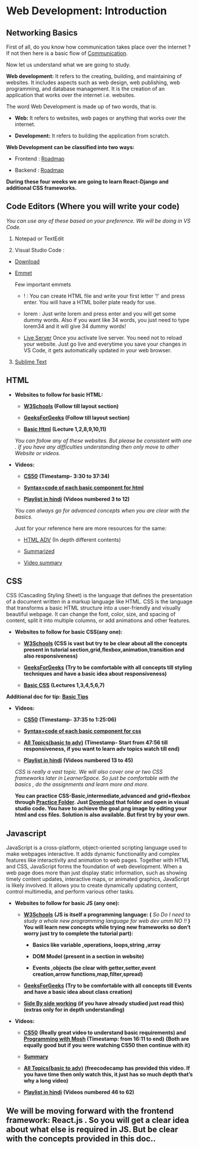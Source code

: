 # Web Development: Introduction

## **Networking Basics**

First of all, do you know how communication takes place over the internet ? If not then here is a basic flow of [Communication](https://www.w3schools.com/whatis/whatis_http.asp).

Now let us understand what we are going to study.

**Web development:** It refers to the creating, building, and maintaining of websites. It includes aspects such as web design, web publishing, web programming, and database management. It is the creation of an application that works over the internet i.e. websites.

The word Web Development is made up of two words, that is:

- **Web:** It refers to websites, web pages or anything that works over the internet.

- **Development:** It refers to building the application from scratch.

**Web Development can be classified into two ways:**

- Frontend : [Roadmap](https://media.geeksforgeeks.org/wp-content/cdn-uploads/20220825163009/Front-End-Frameworks-and-Libraries1.png)

- Backend : [Roadmap](https://media.geeksforgeeks.org/wp-content/cdn-uploads/20210309162115/Backend-design-roadmap.jpeg)

**During these four weeks we are going to learn React-Django and additional CSS frameworks.**

## **Code Editors (Where you will write your code)**

*You can use any of these based on your preference. We will be doing in VS Code.*

1. Notepad or TextEdit

2. Visual Studio Code :

- [Download](https://code.visualstudio.com/)

- [Emmet \
](https://code.visualstudio.com/docs/editor/emmet)

    Few important emmets

    - ! : You can create HTML file and write your first letter '!' and press enter. You will have a HTML boiler plate ready for use.

    - lorem : Just write lorem and press enter and you will get some dummy words. Also if you want like 34 words, you just need to type lorem34 and it will give 34 dummy words!

    - [Live Server](https://marketplace.visualstudio.com/items?itemName=ritwickdey.LiveServer) Once you activate live server. You need not to reload your website. Just go live and everytime you save your changes in VS Code, it gets automatically updated in your web browser.

3.  [Sublime Text](http://www.sublimetext.com/) 

## **HTML**

- **Websites to follow for basic HTML:**

    - **[W3Schools](https://www.w3schools.com/whatis/whatis_html.asp) (Follow till layout section)**

    - **[GeeksForGeeks](https://www.geeksforgeeks.org/html-basics/?ref=lbp)  (Follow till layout section)**

    - **[Basic Html](https://learn.shayhowe.com/html-css/building-your-first-web-page/)** **(Lecture 1,2,8,9,10,11)**

  *You can follow any of these websites. But please be consistent with one . If you have any difficulties understanding then only move to other
Website or videos.*

- **Videos:**

    - **[CS50](https://youtu.be/zFZrkCIc2Oc?feature=shared)** **(Timestamp- 3:30 to 37:34)**

    - **[Syntax+code of each basic component for html](https://youtu.be/HD13eq_Pmp8?feature=shared)**

    - **[Playlist in hindi](https://youtube.com/playlist?list=PLu0W_9lII9agiCUZYRsvtGTXdxkzPyItg&feature=shared)** **(Videos numbered 3 to 12)**

  *You can always go for advanced concepts when you are clear with the basics.* 

  Just for your reference here are more resources for the same:

    - [HTML ADV](https://htmldog.com/guides/html/advanced/) (In depth different contents)

    - [Summarized](https://runestone.academy/ns/books/published/webfundamentals/HTML/advanced.html)

    - [Video summary](https://youtu.be/GE2qnXC8UMg?feature=shared)

## **CSS**

CSS (Cascading Styling Sheet) is the language that defines the presentation of a document written in a markup language like HTML. CSS is the language that transforms a basic HTML structure into a user-friendly and visually beautiful webpage. It can change the font, color, size, and spacing of content, split it into multiple columns, or add animations and other features.

- **Websites to follow for basic CSS(any one):**

    - **[W3Schools](https://www.w3schools.com/css/default.asp) (CSS is vast but try to be clear about all the concepts present in tutorial section,grid,flexbox,animation,transition and also responsiveness)**

    - **[GeeksForGeeks](https://www.geeksforgeeks.org/css-tutorial/?ref=dhm)** **(Try to be comfortable with all concepts till styling techniques and have a basic idea about responsiveness)**

    - **[Basic CSS](https://learn.shayhowe.com/html-css/getting-to-know-css/)** **(Lectures 1,3,4,5,6,7)**
      
**Additional doc for tip:** **[Basic Tips](https://www.hongkiat.com/blog/20-useful-css-tips-for-beginners/)**

- **Videos:**

    - **[CS50](https://youtu.be/zFZrkCIc2Oc?feature=shared)** **(Timestamp- 37:35 to 1:25:06)**

    - **[Syntax+code of each basic component for css](https://youtu.be/wRNinF7YQqQ?feature=shared)**

    - **[All Topics(basic to adv)](https://youtu.be/XhqEuyWjbdo?feature=shared)** **(Timestamp- Start from 47:56 till responsiveness, if you want to learn adv topics watch till end)**

    - **[Playlist in hindi](https://youtube.com/playlist?list=PLu0W_9lII9agiCUZYRsvtGTXdxkzPyItg&feature=shared)** **(Videos numbered 13 to 45)**

  *CSS is really a vast topic. We will also cover one or two CSS frameworks later in LearnerSpace. So just be comfortable with the basics , do the 
  assignments and learn more and more.*

  **You can practice CSS-Basic,intermediate,advanced and grid+flexbox through [Practice Folder](./Practice). Just [Download](./README.md) that folder and open in visual studio code. You have to achieve the goal.png image by editing your html and css files. Solution is also available. But first try by your own.**


## **Javascript**

JavaScript is a cross-platform, object-oriented scripting language used to make webpages interactive. It adds dynamic functionality and complex features like interactivity and animation to web pages. Together with HTML and CSS, JavaScript forms the foundation of web development. When a web page does more than just display static information, such as showing timely content updates, interactive maps, or animated graphics, JavaScript is likely involved. It allows you to create dynamically updating content, control multimedia, and perform various other tasks.

- **Websites to follow for basic JS (any one):**

    - **[W3Schools](https://www.w3schools.com/js/js_intro.asp)** **(JS is itself a programming language: (** *So Do I need to study a whole new programming language for web dev umm NO !!* **) You will learn new concepts while trying new frameworks so don’t worry just try to complete the tutorial part):**

        - **Basics like variable ,operations, loops,string ,array**

        - **DOM Model (present in a section in website)**

        - **Events ,objects (be clear with getter,setter,event creation,arrow functions,map,filter,spread)**

    - **[GeeksForGeeks](https://www.geeksforgeeks.org/javascript/?ref=dhm)** **(Try to be comfortable with all concepts till Events and have a basic idea about class creation)**

    - **[Side By side working](https://developer.mozilla.org/en-US/docs/Learn/Getting_started_with_the_web/JavaScript_basics)** **(if you have already studied just read this)(extras only for in depth understanding)**

- **Videos:**

    - **[CS50](https://youtu.be/x5trGVMKTdY?feature=shared)** **(Really great video to understand basic requirements) and [Programming with Mosh](https://youtu.be/W6NZfCO5SIk?feature=shared)  (Timestamp: from 16:11 to end) {Both are equally good but if you were watching CS50 then continue with it}**

    - **[Summary](https://youtu.be/lkIFF4maKMU?feature=shared)**

    - **[All Topics(basic to adv)](https://youtu.be/PkZNo7MFNFg?feature=shared)** **(freecodecamp has provided this video. If you have time then only watch this, it just has so much depth that’s why a long video)**

    - **[Playlist in hindi](https://youtube.com/playlist?list=PLu0W_9lII9agiCUZYRsvtGTXdxkzPyItg&feature=shared)** **(Videos numbered 46 to 62)**

## **We will be moving forward with the frontend framework: React.js . So you will get a clear idea about what else is required in JS. But be clear with the concepts provided in this doc..**

